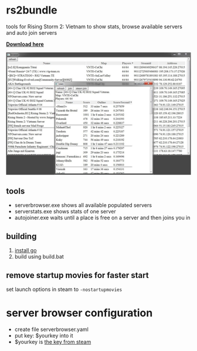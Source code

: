 # rs2bundle
tools for Rising Storm 2: Vietnam to show stats, browse available servers and auto join servers

[**Download here**](https://github.com/henkman/rs2bundle/releases/download/1.0/rs2bundle.zip)

![screenshot](https://github.com/henkman/rs2bundle/raw/master/screenshot.jpg "Screenshot")

## tools
- serverbrowser.exe shows all available populated servers
- serverstats.exe shows stats of one server
- autojoiner.exe waits until a place is free on a server and then joins you in

## building
1. [install go](https://golang.org/doc/install)
2. build using build.bat

## remove startup movies for faster start
set launch options in steam to `-nostartupmovies`

# server browser configuration
- create file serverbrowser.yaml
- put key: $yourkey into it
- $yourkey is [the key from steam](https://steamcommunity.com/dev/apikey)
